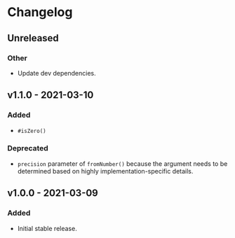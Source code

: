 # Changelog

## Unreleased

### Other

- Update dev dependencies.

## v1.1.0 - 2021-03-10

### Added

- `#isZero()`

### Deprecated

- `precision` parameter of `fromNumber()` because the argument needs to be
  determined based on highly implementation-specific details.

## v1.0.0 - 2021-03-09

### Added

- Initial stable release.
